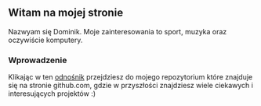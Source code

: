## Witam na mojej stronie
 
 Nazwyam się Dominik. Moje zainteresowania to sport, muzyka oraz oczywiście komputery.

### Wprowadzenie

 Klikając w ten [odnośnik](https://github.com/dpalasz?tab=repositories) przejdziesz do mojego repozytorium które znajduje się na stronie github.com, gdzie w przyszłości znajdziesz wiele ciekawych i interesujących projektów :)

